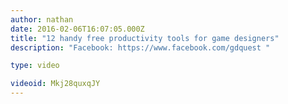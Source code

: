 ```yaml
---
author: nathan
date: 2016-02-06T16:07:05.000Z
title: "12 handy free productivity tools for game designers"
description: "Facebook: https://www.facebook.com/gdquest "

type: video

videoid: Mkj28quxqJY
---
```


